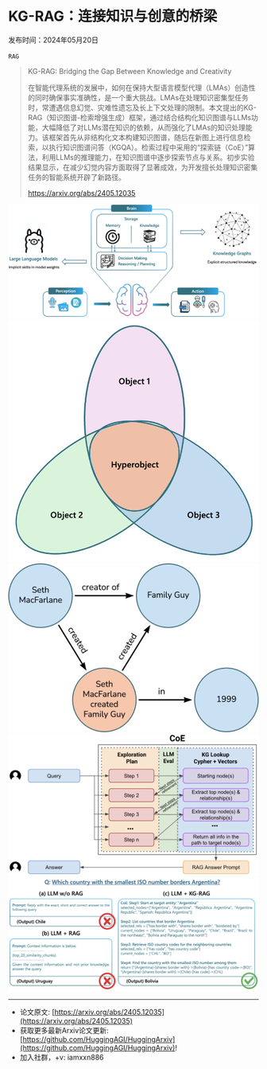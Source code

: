 # KG-RAG：连接知识与创意的桥梁
发布时间：2024年05月20日

`RAG`
> KG-RAG: Bridging the Gap Between Knowledge and Creativity
>
> 在智能代理系统的发展中，如何在保持大型语言模型代理（LMAs）创造性的同时确保事实准确性，是一个重大挑战。LMAs在处理知识密集型任务时，常遭遇信息幻觉、灾难性遗忘及长上下文处理的限制。本文提出的KG-RAG（知识图谱-检索增强生成）框架，通过结合结构化知识图谱与LLMs功能，大幅降低了对LLMs潜在知识的依赖，从而强化了LMAs的知识处理能力。该框架首先从非结构化文本构建知识图谱，随后在新图上进行信息检索，以执行知识图谱问答（KGQA）。检索过程中采用的“探索链（CoE）”算法，利用LLMs的推理能力，在知识图谱中逐步探索节点与关系。初步实验结果显示，在减少幻觉内容方面取得了显著成效，为开发擅长处理知识密集任务的智能系统开辟了新路径。
>
> https://arxiv.org/abs/2405.12035

![](https://raw.githubusercontent.com/HuggingAGI/HuggingArxiv/main/paper_images/2405.12035/agent_workflow.png)
![](https://raw.githubusercontent.com/HuggingAGI/HuggingArxiv/main/paper_images/2405.12035/hyperobject_diagram.png)
![](https://raw.githubusercontent.com/HuggingAGI/HuggingArxiv/main/paper_images/2405.12035/hyperobject_example.png)
![](https://raw.githubusercontent.com/HuggingAGI/HuggingArxiv/main/paper_images/2405.12035/coe_diagram_2.png)
![](https://raw.githubusercontent.com/HuggingAGI/HuggingArxiv/main/paper_images/2405.12035/llm_vs_rag_vs_coe.png)

<hr />

- 论文原文: [https://arxiv.org/abs/2405.12035](https://arxiv.org/abs/2405.12035)
- 获取更多最新Arxiv论文更新: [https://github.com/HuggingAGI/HuggingArxiv](https://github.com/HuggingAGI/HuggingArxiv)!
- 加入社群，+v: iamxxn886